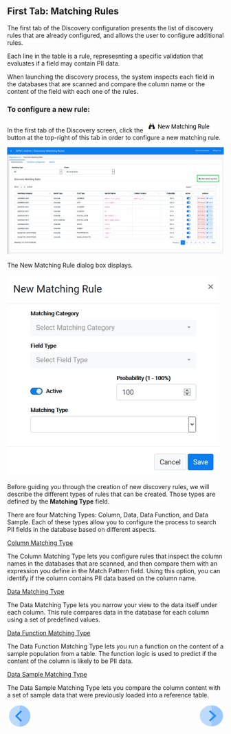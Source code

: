 ## First Tab: Matching Rules

The first tab of the Discovery configuration presents the list of discovery rules that are already configured, and allows the user to configure additional rules. 

Each line in the table is a rule, represesnting a specific validation that evaluates if a field may contain PII data.  

When launching the discovery process, the system inspects each field in the databases that are scanned and compare the column name or the content of the field with each one of the rules. 

### To configure a new rule:

In the first tab of the Discovery screen, click the ![image](../images/ICON_NewMatchingRule.png) button at the top-right of this tab in order to configure a new matching rule. 

![image](../images/07_12_Discovery_RulesTab_Callout.png)

The New Matching Rule dialog box displays. 

![image](../images/07_1_Discovery_NewMatchingRule.png)

Before guiding you through the creation of new discovery rules, we will describe the different types of rules that can be created. Those types are defined by the **Matching Type** field. 

There are four Matching Types: Column, Data, Data Function, and Data Sample. Each of these types allow you to configure the process to search PII fields in the database based on different aspects.

[Column Matching Type](03_03_02_Discovery_New_Matching_Rule_Column.md)

The Column Matching Type lets you configure rules that inspect the column names in the databases that are scanned, and then compare them with an expression you define in the Match Pattern field. Using this option, you can identify if the column contains PII data based on the column name.

[Data Matching Type](03_03_03_Discovery_New_Matching_Rule_Data.md)

The Data Matching Type lets you narrow your view to the data itself under each column. This rule compares data in the database for each column using a set of predefined values.

[Data Function Matching Type](03_03_04_Discovery_New_Matching_Rule_DataFunction.md)

The Data Function Matching Type lets you run a function on the content of a sample population from a table. The function logic is used to predict if the content of the column is likely to be PII data.

[Data Sample Matching Type](03_03_05_Discovery_New_Matching_Rule_DataSample.md)

The Data Sample Matching Type lets you compare the column content with a set of sample data that were previously loaded into a reference table.



[![Previous](../images/Previous.png)]( 03_02_Discovery_Login.md)[<img align="right" width="60" height="54" src="../images/Next.png">](03_03_02_Discovery_New_Matching_Rule_Column.md)
